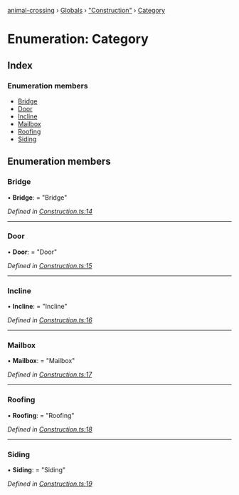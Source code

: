 [animal-crossing](../README.md) › [Globals](../globals.md) › ["Construction"](../modules/_construction_.md) › [Category](_construction_.category.md)

# Enumeration: Category

## Index

### Enumeration members

* [Bridge](_construction_.category.md#bridge)
* [Door](_construction_.category.md#door)
* [Incline](_construction_.category.md#incline)
* [Mailbox](_construction_.category.md#mailbox)
* [Roofing](_construction_.category.md#roofing)
* [Siding](_construction_.category.md#siding)

## Enumeration members

###  Bridge

• **Bridge**: = "Bridge"

*Defined in [Construction.ts:14](https://github.com/Norviah/animal-crossing/blob/ac736df/module/types/Construction.ts#L14)*

___

###  Door

• **Door**: = "Door"

*Defined in [Construction.ts:15](https://github.com/Norviah/animal-crossing/blob/ac736df/module/types/Construction.ts#L15)*

___

###  Incline

• **Incline**: = "Incline"

*Defined in [Construction.ts:16](https://github.com/Norviah/animal-crossing/blob/ac736df/module/types/Construction.ts#L16)*

___

###  Mailbox

• **Mailbox**: = "Mailbox"

*Defined in [Construction.ts:17](https://github.com/Norviah/animal-crossing/blob/ac736df/module/types/Construction.ts#L17)*

___

###  Roofing

• **Roofing**: = "Roofing"

*Defined in [Construction.ts:18](https://github.com/Norviah/animal-crossing/blob/ac736df/module/types/Construction.ts#L18)*

___

###  Siding

• **Siding**: = "Siding"

*Defined in [Construction.ts:19](https://github.com/Norviah/animal-crossing/blob/ac736df/module/types/Construction.ts#L19)*
